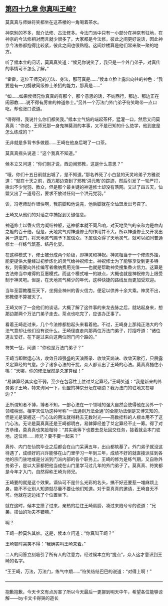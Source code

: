 ## [第四十九章 你真叫王崎?](https://www.xxbiquge.com/11_11207/8845730.html)


  莫真真与师妹符笑都坐在这茶楼的一角喝着茶水。

  神京别的不多，就介法修、古法修多。今法门派中只有一小部分在神京有驻地，在神京的今法修相对而言就少很多了。大家都是今法修，彼此之间更好说话，因此神京今法修都抱得比较紧，彼此之间也很熟稔。这间炒楼算是他们常来聚一聚的地方。

  听了候本立的问话，莫真真笑道：“候兄你说笑了，我只是一个外门弟子，对真传的事情可不怎么了解。”

  “霍霍，这位王师兄的刀法、身法，那可真是……”候本立脸上露出向往的神色：“我要是有一刀劈散同级修士杀招的能力，那真是……”

  “如……如果侯师兄你真真的有那个，那个意思的话，不妨西行，那边、那边正在闹邪教……说不得有厉害的神道修士。”另外一个万法门外门弟子符笑略带一点口吃，却也张口说道。

  “得得得，我说什么你们都笑我。”候本立气恼的端起茶杯，猛灌一口，然后又问莫真真：“你说，王师兄那一身鬼神莫测的本事，又不是已知的什么绝学，他到底是怎么练成的？”

  无非就是多背书多做题……王崎在他身后喝了一口茶。

  莫真真摇头说道：“这个我真不知道。”

  候本立又问道：“你们刚才说，西边闹邪教，这是什么意思？”

  “哦，你们十五日前就出城了，是不知道。”那名养死了小白鼠的天灵岭弟子方雅说道：“就在十天之前，西方那边查到了邪教‘洪元教’的踪迹，然后引发了一轮严打，揪出不少党羽、教众，但是那个最关键的神道修士却没有落网。又过了四五天，仙盟又出了一道号召，要求不放过任何一个洪元党羽。”

  诶，冯老师动作很快啊，我前脚和他说完，他后脚就在全仙盟发出号召了。

  王崎又从他们的对话之中捕捉到关键信息。

  神道修士以香火信力凝结神躯，这神躯本就不同凡响，对天地灵气的亲和力是血肉之躯的百十倍。但是，天地灵气对神道修士的作用并不大，所以神道修士又开发出另一道法门，将天地灵气赐予下属信众。下属信众得了天地灵气，就可以如同普通修士一样练气筑基、结丹化婴。

  在这种模式下，修士被分成两个阶级，即神灵和神祝。神灵相当于一个修炼外挂，能更提供大量经过初步炼化的灵气给神祝修士。神祝修士为了能够享受到更多特权，则需要向外挂编写者缴纳费用充值——也就是帮助神灵搜集香火信力。这算是古法修当中难得的互惠模式。而这个模式唯一的缺点，大概也就是神祝修为上限受制于神灵吧。但是，在天地灵气稀少的年代，这种快捷的路线反而更加受欢迎。

  当年圣婴教覆压天下，坐拥全神州的香火信力，便足以供养十余大乘。神灵不出，邪教便不算被灭了。

  王崎又听了一会他们的谈话，大概了解了这件事的来龙去脉之后，就站起身来，想那边那两个万法门弟子走去。茶点也吃完了，应该办正事了。

  看着王崎走过来，几个今法修都抬起头来看着他。不过，王崎身上那纯正浩大的今法气意却让他们没有说什么。王崎径直走向那两位万法门弟子，打招呼道：“诸位道友安好。在下是过来向这两位同门问个路的。”

  符笑一怔，问道：“你也是万法门弟子？”

  王崎当即默运心法，收敛日趋强盛的天演图录、收敛天熵诀、收敛天歌行，只展露爻定算经的气意。少了诸多心法的干扰，众人都认出了王崎的心法。莫真真捂住小嘴：“天哪，你的修法居然是爻定算经！”

  “易髀算经其实也不弱，至少在包容性上胜过爻定算经。”王崎笑道：“我是新来的外务弟子王崎，特来询问一下，仙盟的神京分坛在哪边？我万法门的驻地又在哪边？”

  正所谓知者不博，博者不知，一部心法在一个领域的强大自然会使得他在另外一个领域稍弱。相宇天位功这种号称”一法通则万法全通“的全能功法倒是又博又知的，但是光是掌握这一门心法的用法就得耗去无数时光——高数挂科的人根本用不了这门心法。无论是莫真真还是王崎都明白，易髀算经差了爻定算经不止一筹。得了对方恭维，莫真真也笑脸相待：“其实我等下也要去总坛回交任务，接着就会本门驻地，这位师……师兄？要不要一起来？”

  真传、内门在仙院毕业之后都会在山门呆满五年，出山都筑基了。外门弟子就没这待遇了，成绩好的兴许能够在山门里学习一年到三年，成绩不好的就直接派驻到各地的宗门驻地或是分派到门派内部的各个职务上。王崎的修为是练气期，又自称外务弟子，是以大家都把他当成在山门里学习过几年的外门弟子了。莫真真、符笑都是今年才入门，自然得称王崎为师兄。

  王崎要的就是这个效果。谪仙可不是什么光彩的名头，搞不好还要惹一堆麻烦上身。能不不让别人知道就尽量不要让他们知道。对于莫真真的邀请，王崎自无不可。他就在这边找了个位置坐下。

  就在这时，候本立摸了过来，亲热的拦住王崎肩膀，凑过来贱兮兮的说道：“兄弟，搭讪的功夫不错嘛。”

  啊？

  王崎一脸莫名其妙。这是，候本立问道：“你真叫王崎？”

  王崎顿时哭笑不得：“我确实叫王崎来着。”

  二人的问答立刻吸引了所有人的注意力，经过候本立的“提点”，众人这才意识到王崎的名字。

  “王王崎，万法，万法门，练气中期……”符笑结结巴巴的说道：“对得上啊！”

  ————————————————————————————————————

  抱歉抱歉，今天卡文有点厉害了所以今天最后一更挪到明天中午，希望各位能够谅解——by卡文卡得哭的道长
